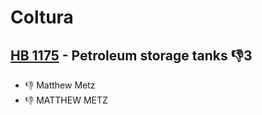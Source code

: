 # Coltura

## [HB 1175](/bill/2023-24/hb/1175/) - Petroleum storage tanks  👎3 
* 👎 Matthew Metz
* 👎 MATTHEW METZ